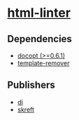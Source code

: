# [html-linter](https://pypi.org/project/html-linter)

## Dependencies
- [docopt (>=0.6.1)](packages/d/docopt.md)
- [template-remover](packages/t/template-remover.md)



## Publishers
- [di](https://pypi.org/user/di)
- [skreft](https://pypi.org/user/skreft)

